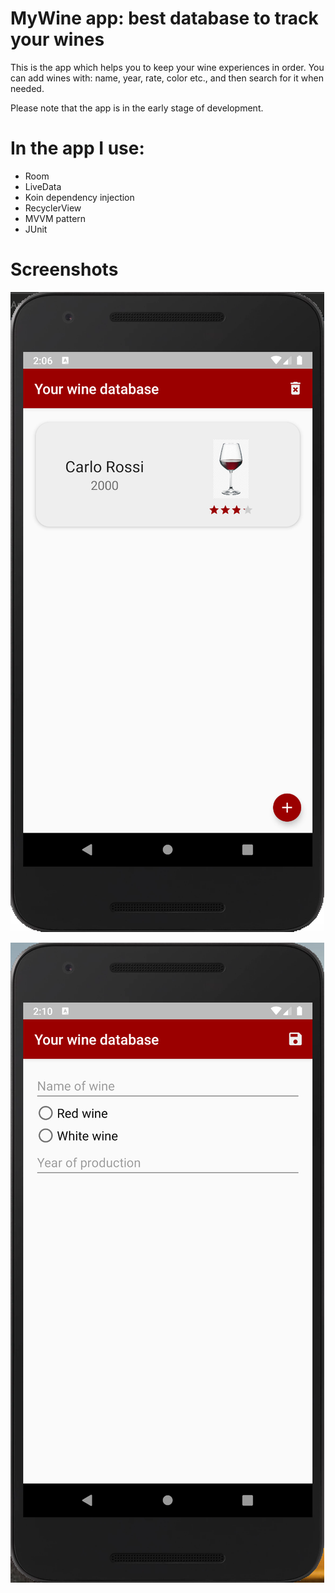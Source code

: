 # MyWine app: best database to track your wines
This is the app which helps you to keep your wine experiences in order. 
You can add wines with: name, year, rate, color etc., and then search for it when needed. 

Please note that the app is in the early stage of development. 

# In the app I use:
* Room
* LiveData
* Koin dependency injection
* RecyclerView
* MVVM pattern
* JUnit

# Screenshots

![alt text](https://github.com/natansalda/mywine/blob/master/Screenshots/Zrzut%20ekranu%202019-11-3%20o%2014.06.04.png)

![alt text](https://github.com/natansalda/mywine/blob/master/Screenshots/Zrzut%20ekranu%202019-11-3%20o%2014.10.28.png)

